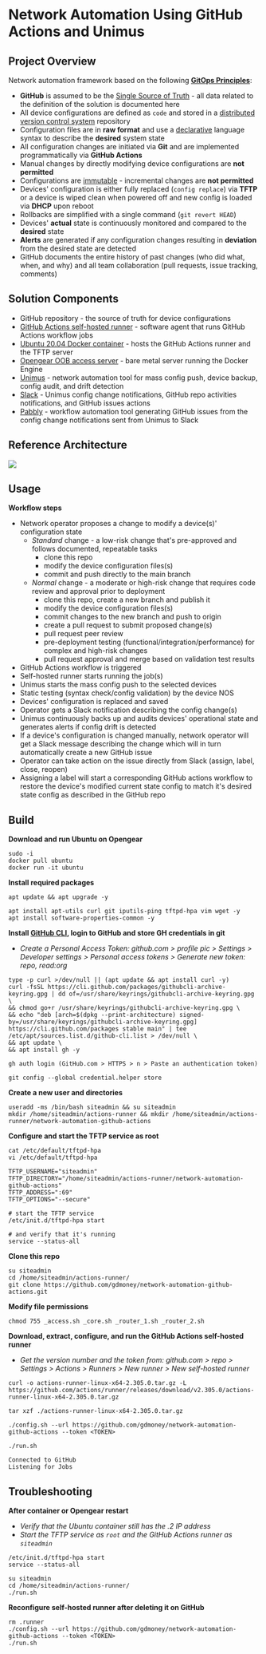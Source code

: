 # Network Automation Using GitHub Actions and Unimus


## Project Overview
Network automation framework based on the following **[GitOps Principles](https://opengitops.dev/)**:
- **GitHub** is assumed to be the [Single Source of Truth](https://en.wikipedia.org/wiki/Single_source_of_truth) - all data related to the definition of the solution is documented here
- All device configurations are defined as `code` and stored in a [distributed version control system](https://en.wikipedia.org/wiki/Distributed_version_control) repository
- Configuration files are in **raw format** and use a [declarative](https://en.wikipedia.org/wiki/Declarative_programming) language syntax to describe the **desired** system state
- All configuration changes are initiated via **Git** and are implemented programmatically via **GitHub Actions**
- Manual changes by directly modifying device configurations are **not permitted**
- Configurations are [immutable](https://en.wikipedia.org/wiki/Immutable_object) - incremental changes are **not permitted**
- Devices' configuration is either fully replaced (`config replace`) via **TFTP** or a device is wiped clean when powered off and new config is loaded via **DHCP** upon reboot
- Rollbacks are simplified with a single command (`git revert HEAD`)
- Devices' **actual** state is continuously monitored and compared to the **desired** state
- **Alerts** are generated if any configuration changes resulting in **deviation** from the desired state are detected
- GitHub documents the entire history of past changes (who did what, when, and why) and all team collaboration (pull requests, issue tracking, comments)


## Solution Components
- GitHub repository - the source of truth for device configurations
- [GitHub Actions self-hosted runner](https://docs.github.com/en/actions/hosting-your-own-runners/about-self-hosted-runners) - software agent that runs GitHub Actions workflow jobs
- [Ubuntu 20.04 Docker container](https://hub.docker.com/_/ubuntu) - hosts the GitHub Actions runner and the TFTP server
- [Opengear OOB access server](https://opengear.com/products/om2200-operations-manager/) - bare metal server running the Docker Engine
- [Unimus](https://unimus.net/) - network automation tool for mass config push, device backup, config audit, and drift detection
- [Slack](https://slack.com) - Unimus config change notifications, GitHub repo activities notifications, and GitHub issues actions
- [Pabbly](https://connect.pabbly.com/) - workflow automation tool generating GitHub issues from the config change notifications sent from Unimus to Slack


## Reference Architecture
![](/diagram-network-automation-github-actions.png)


## Usage
**Workflow steps**
- Network operator proposes a change to modify a device(s)' configuration state
  - *Standard* change - a low-risk change that's pre-approved and follows documented, repeatable tasks
    - clone this repo
    - modify the device configuration files(s)
    - commit and push directly to the main branch
  - *Normal* change - a moderate or high-risk change that requires code review and approval prior to deployment
    - clone this repo, create a new branch and publish it
    - modify the device configuration files(s)
    - commit changes to the new branch and push to origin
    - create a pull request to submit proposed change(s)
    - pull request peer review
    - pre-deployment testing (functional/integration/performance) for complex and high-risk changes
    - pull request approval and merge based on validation test results
- GitHub Actions workflow is triggered
- Self-hosted runner starts running the job(s)
- Unimus starts the mass config push to the selected devices
- Static testing (syntax check/config validation) by the device NOS
- Devices' configuration is replaced and saved
- Operator gets a Slack notification describing the config change(s)
- Unimus continuously backs up and audits devices' operational state and generates alerts if config drift is detected
- If a device's configuration is changed manually, network operator will get a Slack message describing the change which will in turn automatically create a new GitHub issue
- Operator can take action on the issue directly from Slack (assign, label, close, reopen)
- Assigning a label will start a corresponding GitHub actions workflow to restore the device's modified current state config to match it's desired state config as described in the GitHub repo


## Build
**Download and run Ubuntu on Opengear**
```
sudo -i
docker pull ubuntu
docker run -it ubuntu
```

**Install required packages**
```
apt update && apt upgrade -y

apt install apt-utils curl git iputils-ping tftpd-hpa vim wget -y
apt install software-properties-common -y
```

**Install [GitHub CLI](https://github.com/cli/cli/blob/trunk/docs/install_linux.md), login to GitHub and store GH credentials in git**
- *Create a Personal Access Token: github.com > profile pic > Settings > Developer settings > Personal access tokens > Generate new token: repo, read:org*
```
type -p curl >/dev/null || (apt update && apt install curl -y)
curl -fsSL https://cli.github.com/packages/githubcli-archive-keyring.gpg | dd of=/usr/share/keyrings/githubcli-archive-keyring.gpg \
&& chmod go+r /usr/share/keyrings/githubcli-archive-keyring.gpg \
&& echo "deb [arch=$(dpkg --print-architecture) signed-by=/usr/share/keyrings/githubcli-archive-keyring.gpg] https://cli.github.com/packages stable main" | tee /etc/apt/sources.list.d/github-cli.list > /dev/null \
&& apt update \
&& apt install gh -y

gh auth login (GitHub.com > HTTPS > n > Paste an authentication token)

git config --global credential.helper store
```

**Create a new user and directories**
```
useradd -ms /bin/bash siteadmin && su siteadmin
mkdir /home/siteadmin/actions-runner && mkdir /home/siteadmin/actions-runner/network-automation-github-actions
```

**Configure and start the TFTP service as root**
```
cat /etc/default/tftpd-hpa
vi /etc/default/tftpd-hpa

TFTP_USERNAME="siteadmin"
TFTP_DIRECTORY="/home/siteadmin/actions-runner/network-automation-github-actions"
TFTP_ADDRESS=":69"
TFTP_OPTIONS="--secure"

# start the TFTP service
/etc/init.d/tftpd-hpa start

# and verify that it's running
service --status-all
```

**Clone this repo**
```
su siteadmin
cd /home/siteadmin/actions-runner/
git clone https://github.com/gdmoney/network-automation-github-actions.git
```

**Modify file permissions**
```
chmod 755 _access.sh _core.sh _router_1.sh _router_2.sh
```

**Download, extract, configure, and run the GitHub Actions self-hosted runner**
- *Get the version number and the token from: github.com > repo > Settings > Actions > Runners > New runner > New self-hosted runner*
```
curl -o actions-runner-linux-x64-2.305.0.tar.gz -L https://github.com/actions/runner/releases/download/v2.305.0/actions-runner-linux-x64-2.305.0.tar.gz

tar xzf ./actions-runner-linux-x64-2.305.0.tar.gz

./config.sh --url https://github.com/gdmoney/network-automation-github-actions --token <TOKEN>

./run.sh

Connected to GitHub
Listening for Jobs
```


## Troubleshooting
**After container or Opengear restart**
- *Verify that the Ubuntu container still has the .2 IP address*
- *Start the TFTP service as `root` and the GitHub Actions runner as `siteadmin`*
```
/etc/init.d/tftpd-hpa start
service --status-all

su siteadmin
cd /home/siteadmin/actions-runner/
./run.sh
```
**Reconfigure self-hosted runner after deleting it on GitHub**
```
rm .runner
./config.sh --url https://github.com/gdmoney/network-automation-github-actions --token <TOKEN>
./run.sh
```
